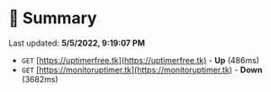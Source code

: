 # 📖 Summary
Last updated: **5/5/2022, 9:19:07 PM**

- `GET` [https://uptimerfree.tk](https://uptimerfree.tk) - **Up** (486ms)
- `GET` [https://monitoruptimer.tk](https://monitoruptimer.tk) - **Down** (3682ms)
